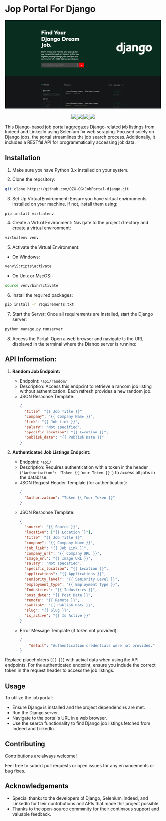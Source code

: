 # Jop Portal For Django
<p align="center">
    <img src="img/logo1.png">
</p>
<p align="center">
    <a href="#Git" alt="Git">
        <img src="https://img.shields.io/badge/git-%23F05033.svg?style=for-the-badge&logo=git&logoColor=white" />
    </a>
    <a href="https://github/OZX-OG" alt="Github">
        <img src="https://img.shields.io/badge/github-%23121011.svg?style=for-the-badge&logo=github&logoColor=white"/>
    </a>
    <a href="https://www.djangoproject.com/" alt="Django">
        <img src="https://img.shields.io/badge/-Django-092E20.svg?style=for-the-badge&logo=django"/>
    </a>
    <a href="https://python.org/" alt="Python">
        <img src="https://img.shields.io/badge/-Python3-F7D756.svg?style=for-the-badge&logo=python"/>
    </a>
</p>

This Django-based job portal aggregates Django-related job listings from Indeed and LinkedIn using Selenium for web scraping. Focused solely on Django jobs, the portal streamlines the job search process. Additionally, it includes a RESTful API for programmatically accessing job data.


## Installation

1. Make sure you have Python 3.x installed on your system.

2. Clone the repository:
```bash
git clone https://github.com/OZX-OG/JobPortal-django.git
```
3. Set Up Virtual Environment:
Ensure you have virtual environments installed on your machine. If not, install them using:
```bash
pip install virtualenv
```

4. Create a Virtual Environment:
Navigate to the project directory and create a virtual environment:
```bash
virtualenv venv
```

5. Activate the Virtual Environment:

- On Windows:
```bash
venv\Scripts\activate
```
- On Unix or MacOS::
```bash
source venv/bin/activate
```

6. Install the required packages:

```bash
pip install -r requirements.txt
```

7. Start the Server:
Once all requirements are installed, start the Django server:
```bash
python manage.py runserver
```

8. Access the Portal:
Open a web browser and navigate to the URL displayed in the terminal where the Django server is running:
## API Information:

1. **Random Job Endpoint:**
   - Endpoint: `/api/random/`
   - Description: Access this endpoint to retrieve a random job listing without authentication. Each refresh provides a new random job.
   - JSON Response Template:
     ```json
     {
       "title": "{{ Job Title }}",
       "company": "{{ Company Name }}",
       "link": "{{ Job Link }}",
       "salary": "Not specified",
       "specific_location": "{{ Location }}",
       "publish_date": "{{ Publish Date }}"
     }
     ```

2. **Authenticated Job Listings Endpoint:**
   - Endpoint: `/api/`
   - Description: Requires authentication with a token in the header (`'Authorization': 'Token {{ Your Token }}'`) to access all jobs in the database.
   - JSON Request Header Template (for authentication):
     ```json
     {
       "Authorization": "Token {{ Your Token }}"
     }
     ```
   - JSON Response Template:
     ```json
     {
       "source": "{{ Source }}",
       "location": ["{{ Location }}"],
       "title": "{{ Job Title }}",
       "company": "{{ Company Name }}",
       "job_link": "{{ Job Link }}",
       "company_url": "{{ Company URL }}",
       "image_url": "{{ Image URL }}",
       "salary": "Not specified",
       "specific_location": "{{ Location }}",
       "applications": "{{ Applications }}",
       "seniority_level": "{{ Seniority Level }}",
       "employment_type": "{{ Employment Type }}",
       "Industries": "{{ Industries }}",
       "post_date": "{{ Post Date }}",
       "remote": "{{ Remote }}",
       "publish": "{{ Publish Date }}",
       "slug": "{{ Slug }}",
       "is_active": "{{ Is Active }}"
     }
     ```
   - Error Message Template (if token not provided):
     ```json
     {
         "detail": "Authentication credentials were not provided."
     }
     ```

Replace placeholders (`{{ }}`) with actual data when using the API endpoints. For the authenticated endpoint, ensure you include the correct token in the request header to access the job listings.



## Usage

To utilize the job portal:

- Ensure Django is installed and the project dependencies are met.
- Run the Django server.
- Navigate to the portal's URL in a web browser.
- Use the search functionality to find Django job listings fetched from Indeed and LinkedIn.
## Contributing

Contributions are always welcome!

Feel free to submit pull requests or open issues for any enhancements or bug fixes.


## Acknowledgements

- Special thanks to the developers of Django, Selenium, Indeed, and LinkedIn for their contributions and APIs that made this project possible.
- Thanks to the open-source community for their continuous support and valuable feedback.

